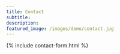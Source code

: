 ```yaml
---
title: Contact
subtitle: 
description: 
featured_image: /images/demo/contact.jpg
---
```


{% include contact-form.html %}
